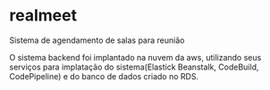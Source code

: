 # realmeet
Sistema de agendamento de salas para reunião

O sistema backend foi implantado na nuvem da aws, utilizando seus serviços para implatação do sistema(Elastick Beanstalk, CodeBuild, CodePipeline) e do banco de dados criado no RDS.
